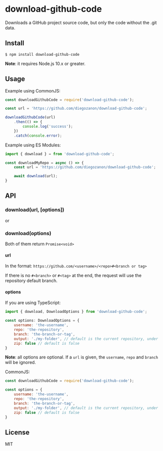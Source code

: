 # download-github-code
Downloads a GitHub project source code, but only the code without the .git data.

## Install  

```
$ npm install download-github-code
```

**Note**: it requires Node.js 10.x or greater.

## Usage  

Example using CommonJS:

```javascript
const downloadGithubCode = require('download-github-code');

const url = 'https://github.com/diegozanon/download-github-code';

downloadGithubCode(url)
    .then(() => {
        console.log('success');
    })
    .catch(console.error);
```

Example using ES Modules:

```javascript
import { download } = from 'download-github-code';

const downloadMyRepo = async () => {
    const url = 'https://github.com/diegozanon/download-github-code';

    await download(url);
}
```

## API  

### download(url, [options])

or

### download(options) 

Both of them return `Promise<void>`

#### url  

In the format: `https://github.com/<username>/<repo>#<branch or tag>`

If there is no `#<branch>` or `#<tag>` at the end, the request will use the repository default branch.

#### options  

If you are using TypeScript: 

```javascript
import { download, DownloadOptions } from 'download-github-code';

const options: DownloadOptions = {
    username: 'the-username',
    repo: 'the-repository',
    branch: 'the-branch-or-tag',
    output: './my-folder', // default is the current repository, under the 'repo-branch' folder name
    zip: false // default is false
}
```

**Note**: all options are optional. If a `url` is given, the `username`, `repo` and `branch` will be ignored.

CommonJS:

```javascript
const downloadGithubCode = require('download-github-code');

const options = {
    username: 'the-username',
    repo: 'the-repository',
    branch: 'the-branch-or-tag',
    output: './my-folder', // default is the current repository, under the 'repo-branch' folder name
    zip: false // default is false
}
```

## License

MIT